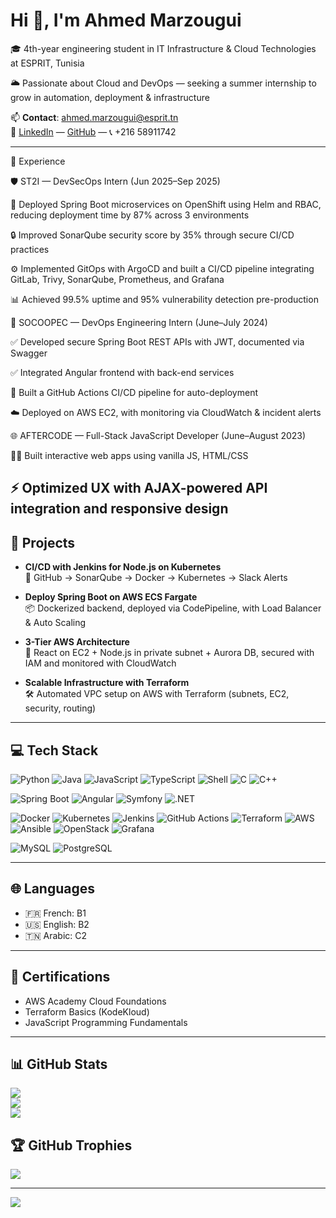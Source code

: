 <h1>Hi 👋, I'm Ahmed Marzougui</h1>
<p>🎓 4th-year engineering student in IT Infrastructure & Cloud Technologies at ESPRIT, Tunisia</p>
<p>🌥️ Passionate about Cloud and DevOps — seeking a summer internship to grow in automation, deployment & infrastructure</p>

📫 **Contact**: ahmed.marzougui@esprit.tn  
🔗 [LinkedIn](https://www.linkedin.com/in/MarzouguiAhmed9) — [GitHub](https://github.com/MarzouguiAhmed9) — 📞 +216 58911742

---

💼 Experience

🛡️ ST2I — DevSecOps Intern (Jun 2025–Sep 2025)

🚀 Deployed Spring Boot microservices on OpenShift using Helm and RBAC, reducing deployment time by 87% across 3 environments

🔒 Improved SonarQube security score by 35% through secure CI/CD practices

⚙️ Implemented GitOps with ArgoCD and built a CI/CD pipeline integrating GitLab, Trivy, SonarQube, Prometheus, and Grafana

📊 Achieved 99.5% uptime and 95% vulnerability detection pre-production

🔧 SOCOOPEC — DevOps Engineering Intern (June–July 2024)

✅ Developed secure Spring Boot REST APIs with JWT, documented via Swagger

✅ Integrated Angular frontend with back-end services

🚀 Built a GitHub Actions CI/CD pipeline for auto-deployment

☁️ Deployed on AWS EC2, with monitoring via CloudWatch & incident alerts

🌐 AFTERCODE — Full-Stack JavaScript Developer (June–August 2023)

👨‍💻 Built interactive web apps using vanilla JS, HTML/CSS

⚡ Optimized UX with AJAX-powered API integration and responsive design
---

## 🧠 Projects

- **CI/CD with Jenkins for Node.js on Kubernetes**  
  🔁 GitHub → SonarQube → Docker → Kubernetes → Slack Alerts

- **Deploy Spring Boot on AWS ECS Fargate**  
  📦 Dockerized backend, deployed via CodePipeline, with Load Balancer & Auto Scaling

- **3-Tier AWS Architecture**  
  🧱 React on EC2 + Node.js in private subnet + Aurora DB, secured with IAM and monitored with CloudWatch

- **Scalable Infrastructure with Terraform**  
  🛠️ Automated VPC setup on AWS with Terraform (subnets, EC2, security, routing)

---

## 💻 Tech Stack

![Python](https://img.shields.io/badge/python-3670A0?style=flat-square&logo=python&logoColor=ffdd54)
![Java](https://img.shields.io/badge/java-%23ED8B00.svg?style=flat-square&logo=openjdk&logoColor=white)
![JavaScript](https://img.shields.io/badge/javascript-%23323330.svg?style=flat-square&logo=javascript&logoColor=%23F7DF1E)
![TypeScript](https://img.shields.io/badge/typescript-%23007ACC.svg?style=flat-square&logo=typescript&logoColor=white)
![Shell](https://img.shields.io/badge/shell_script-%23121011.svg?style=flat-square&logo=gnu-bash&logoColor=white)
![C](https://img.shields.io/badge/c-%2300599C.svg?style=flat-square&logo=c&logoColor=white)
![C++](https://img.shields.io/badge/c++-%2300599C.svg?style=flat-square&logo=c%2B%2B&logoColor=white)

![Spring Boot](https://img.shields.io/badge/spring-%236DB33F.svg?style=flat-square&logo=spring&logoColor=white)
![Angular](https://img.shields.io/badge/angular-%23DD0031.svg?style=flat-square&logo=angular&logoColor=white)
![Symfony](https://img.shields.io/badge/symfony-%23000000.svg?style=flat-square&logo=symfony&logoColor=white)
![.NET](https://img.shields.io/badge/.NET-512BD4?style=flat-square&logo=dotnet&logoColor=white)

![Docker](https://img.shields.io/badge/docker-%230db7ed.svg?style=flat-square&logo=docker&logoColor=white)
![Kubernetes](https://img.shields.io/badge/kubernetes-%23326ce5.svg?style=flat-square&logo=kubernetes&logoColor=white)
![Jenkins](https://img.shields.io/badge/jenkins-%232C5263.svg?style=flat-square&logo=jenkins&logoColor=white)
![GitHub Actions](https://img.shields.io/badge/github%20actions-%232671E5.svg?style=flat-square&logo=githubactions&logoColor=white)
![Terraform](https://img.shields.io/badge/terraform-%235835CC.svg?style=flat-square&logo=terraform&logoColor=white)
![AWS](https://img.shields.io/badge/AWS-%23FF9900.svg?style=flat-square&logo=amazon-aws&logoColor=white)
![Ansible](https://img.shields.io/badge/ansible-%23181717.svg?style=flat-square&logo=ansible&logoColor=white)
![OpenStack](https://img.shields.io/badge/openstack-%23ED1944.svg?style=flat-square&logo=openstack&logoColor=white)
![Grafana](https://img.shields.io/badge/grafana-F46800.svg?style=flat-square&logo=grafana&logoColor=white)

![MySQL](https://img.shields.io/badge/mysql-4479A1.svg?style=flat-square&logo=mysql&logoColor=white)
![PostgreSQL](https://img.shields.io/badge/postgresql-%23316192.svg?style=flat-square&logo=postgresql&logoColor=white)

---

## 🌐 Languages

- 🇫🇷 French: B1  
- 🇺🇸 English: B2  
- 🇹🇳 Arabic: C2  

---

## 📜 Certifications

- AWS Academy Cloud Foundations  
- Terraform Basics (KodeKloud)  
- JavaScript Programming Fundamentals

---

## 📊 GitHub Stats

![](https://github-readme-stats.vercel.app/api?username=MarzouguiAhmed9&theme=radical&hide_border=false&include_all_commits=true&count_private=true)<br/>
![](https://nirzak-streak-stats.vercel.app/?user=MarzouguiAhmed9&theme=radical&hide_border=false)<br/>
![](https://github-readme-stats.vercel.app/api/top-langs/?username=MarzouguiAhmed9&theme=radical&hide_border=false&layout=compact)

## 🏆 GitHub Trophies

![](https://github-profile-trophy.vercel.app/?username=MarzouguiAhmed9&theme=dracula&no-frame=false&no-bg=false&margin-w=4)

---

[![](https://visitcount.itsvg.in/api?id=MarzouguiAhmed9&icon=6&color=7)](https://visitcount.itsvg.in)

<!-- Proudly created with GPRM ( https://gprm.itsvg.in ) -->
